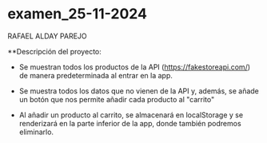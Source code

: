 # examen_25-11-2024

RAFAEL ALDAY PAREJO

**Descripción del proyecto:

- Se muestran todos los productos de la API (https://fakestoreapi.com/) de manera predeterminada al entrar en la app.

- Se muestra todos los datos que no vienen de la API y, además, se añade un botón que nos permite añadir cada producto al "carrito"

- Al añadir un producto al carrito, se almacenará en localStorage y se renderizará en la parte inferior de la app, donde también podremos eliminarlo.